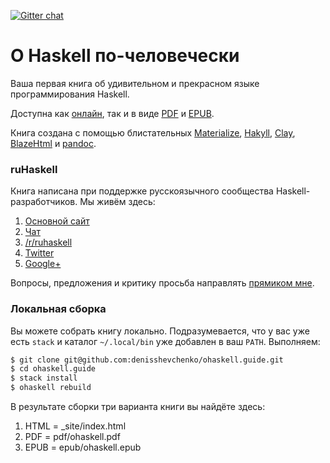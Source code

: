 [![Gitter chat](https://badges.gitter.im/gitterHQ/gitter.png)](https://gitter.im/ruHaskell/forall)

О Haskell по-человечески
========================

Ваша первая книга об удивительном и прекрасном языке программирования Haskell.

Доступна как [онлайн](http://www.ohaskell.guide/), так и в виде [PDF](https://github.com/denisshevchenko/ohaskell.guide/blob/master/pdf/ohaskell.pdf?raw=true) и [EPUB](https://github.com/denisshevchenko/ohaskell.guide/blob/master/epub/ohaskell.epub?raw=true).

Книга создана с помощью блистательных [Materialize](http://materializecss.com/), [Hakyll](https://jaspervdj.be/hakyll/), [Clay](http://fvisser.nl/clay/), [BlazeHtml](https://jaspervdj.be/blaze/) и [pandoc](http://pandoc.org/).

### ruHaskell

Книга написана при поддержке русскоязычного сообщества Haskell-разработчиков. Мы живём здесь:

1. [Основной сайт](http://ruhaskell.org/)
2. [Чат](https://gitter.im/ruHaskell/forall)
3. [/r/ruhaskell](https://www.reddit.com/r/ruhaskell/)
4. [Twitter](https://twitter.com/ruHaskell)
5. [Google+](https://plus.google.com/communities/117343381540538069054)

Вопросы, предложения и критику просьба направлять [прямиком мне](mailto:me@dshevchenko.biz?Subject=#ohaskell,%20О%20книге).

### Локальная сборка

Вы можете собрать книгу локально. Подразумевается, что у вас уже есть `stack` и каталог `~/.local/bin` уже добавлен в ваш `PATH`. Выполняем:

```bash
$ git clone git@github.com:denisshevchenko/ohaskell.guide.git
$ cd ohaskell.guide
$ stack install
$ ohaskell rebuild
```

В результате сборки три варианта книги вы найдёте здесь:

1. HTML = _site/index.html
2. PDF  = pdf/ohaskell.pdf
3. EPUB = epub/ohaskell.epub

